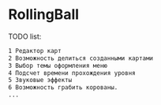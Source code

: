 # RollingBall
TODO list:
```bash
1 Редактор карт
2 Возможность делиться созданными картами
3 Выбор темы оформления меню
4 Подсчет времени прохождения уровня
5 Звуковые эффекты
6 Возможность грабить корованы.
...
```

